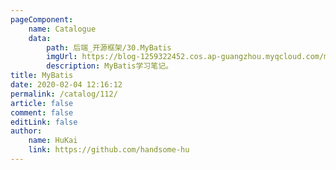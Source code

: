 ```yaml
---
pageComponent:
    name: Catalogue
    data:
        path: 后端_开源框架/30.MyBatis
        imgUrl: https://blog-1259322452.cos.ap-guangzhou.myqcloud.com/my/catalog.png
        description: MyBatis学习笔记。
title: MyBatis
date: 2020-02-04 12:16:12
permalink: /catalog/112/
article: false
comment: false
editLink: false
author:
    name: HuKai
    link: https://github.com/handsome-hu
---
```

